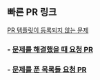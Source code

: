 ## 빠른 PR 링크

[PR 템플릿이 등록되지 않는 문제](https://stackoverflow.com/questions/52139192/github-pull-requests-template-not-showing)

### - [문제를 해결했을 때 요청 PR](https://github.com/JengYoung/Algorithm/compare/develop...[[problem-]]?template=solve.md)

### - [문제를 푼 목록들 요청 PR](https://github.com/JengYoung/Algorithm/compare/main...develop?template=solved-problems.md)